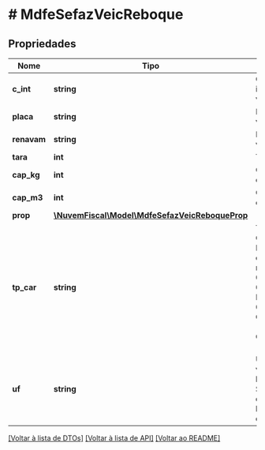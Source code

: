 # # MdfeSefazVeicReboque

## Propriedades

Nome | Tipo | Descrição | Comentários
------------ | ------------- | ------------- | -------------
**c_int** | **string** | Código interno do veículo. | [optional]
**placa** | **string** | Placa do veículo. |
**renavam** | **string** | RENAVAM do veículo. | [optional]
**tara** | **int** | Tara em KG. |
**cap_kg** | **int** | Capacidade em KG. |
**cap_m3** | **int** | Capacidade em M3. | [optional]
**prop** | [**\NuvemFiscal\Model\MdfeSefazVeicReboqueProp**](MdfeSefazVeicReboqueProp.md) |  | [optional]
**tp_car** | **string** | Tipo de Carroceria.  Preencher com:           00 - não aplicável;           01 - Aberta;           02 - Fechada/Baú;           03 - Granelera;           04 - Porta Container;           05 - Sider. |
**uf** | **string** | UF em que veículo está licenciado.  Sigla da UF de licenciamento do veículo. | [optional]

[[Voltar à lista de DTOs]](../../README.md#models) [[Voltar à lista de API]](../../README.md#endpoints) [[Voltar ao README]](../../README.md)
